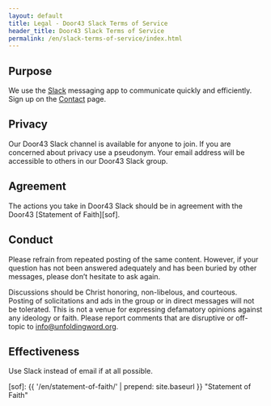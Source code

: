 ```yaml
---
layout: default
title: Legal - Door43 Slack Terms of Service
header_title: Door43 Slack Terms of Service
permalink: /en/slack-terms-of-service/index.html
---
```


## Purpose

We use the [Slack](https://slack.com/downloads) messaging app to communicate quickly and efficiently. Sign up on the [Contact](/en/contact) page.

## Privacy

Our Door43 Slack channel is available for anyone to join. If you are concerned about privacy use a pseudonym. Your email address will be accessible to others in our Door43 Slack group.

## Agreement

The actions you take in Door43 Slack should be in agreement with the Door43 [Statement of Faith][sof].

## Conduct

Please refrain from repeated posting of the same content. However, if your question has not been answered adequately and has been buried by other messages, please don’t hesitate to ask again.

Discussions should be Christ honoring, non-libelous, and courteous. Posting of solicitations and ads in the group or in direct messages will not be tolerated. This is not a venue for expressing defamatory opinions against any ideology or faith. Please report comments that are disruptive or off-topic to <info@unfoldingword.org>.

## Effectiveness

Use Slack instead of email if at all possible.

[sof]: {{ '/en/statement-of-faith/' | prepend: site.baseurl }} "Statement of Faith"
